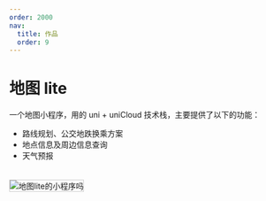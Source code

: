 ```yaml
---
order: 2000
nav:
  title: 作品
  order: 9
---
```


# 地图 lite

一个地图小程序，用的 uni + uniCloud 技术栈，主要提供了以下的功能：

- 路线规划、公交地跌换乘方案
- 地点信息及周边信息查询
- 天气预报

<img src="https://tiiit-cn.oss-cn-shenzhen.aliyuncs.com/images/works/map-lite-wechat-code.jpg" style="margin-top: 20px; border:1px solid #ccc;" title="地图lite的小程序吗" alt="地图lite的小程序吗" />
